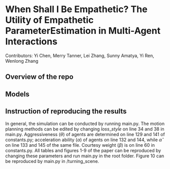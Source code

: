 # When Shall I Be Empathetic? The Utility of Empathetic ParameterEstimation in Multi-Agent Interactions

Contributors: Yi Chen, Merry Tanner, Lei Zhang, Sunny Amatya, Yi Ren, Wenlong Zhang

## Overview of the repo

## Models
 
## Instruction of reproducing the results <a name="instruction"></a>
In general, the simulation can be conducted by running main.py. The motion planning methods can be edited by changing $loss\_style$ on line 34 and 38 in main.py. Aggressiveness ($\theta$) of agents are determined on line 129 and 141 of constants.py; acceleration ability ($\alpha$) of agents on line 132 and 144, while $\hat{\alpha}$ on line 133 and 145 of the same file. Courtesy weight ($\beta$) is on line 60 in constants.py. All tables and figures 1-9 of the paper can be reproduced by changing these parameters and run main.py in the root folder. Figure 10 can be reproduced by main.py in /turning\_scene.